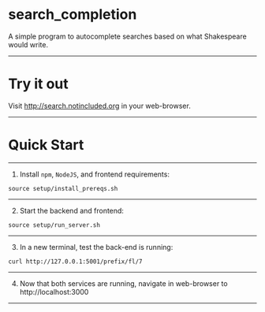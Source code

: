 # search_completion
A simple program to autocomplete searches based on what Shakespeare would write.

---  
# Try it out  
Visit http://search.notincluded.org in your web-browser.  

---

# Quick Start
 
  
---
  
1. Install `npm`, `NodeJS`, and frontend requirements:
```
source setup/install_prereqs.sh
```
  
---
  
2. Start the backend and frontend:  
```
source setup/run_server.sh
```
  
---
  
3. In a new terminal, test the back-end is running:  
```
curl http://127.0.0.1:5001/prefix/fl/7
```
  
---
  
4. Now that both services are running, navigate in web-browser to http://localhost:3000  
  
---
  
